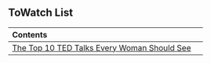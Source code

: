 ## ToWatch List

| Contents| |
|:--------|:---|
| [The Top 10 TED Talks Every Woman Should See](http://www.glamour.com/inspired/blogs/the-conversation/2014/03/the-top-10-ted-talks-every-wom)| |


